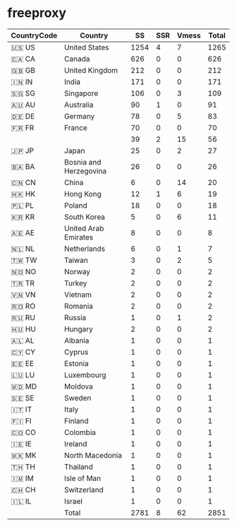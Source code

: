 # freeproxy

|CountryCode|Country|SS|SSR|Vmess|Total|
|  ----  | ----  |  ----  | ----  |  ----  | ----  |
|🇺🇸 US|United States|1254|4|7|1265|
|🇨🇦 CA|Canada|626|0|0|626|
|🇬🇧 GB|United Kingdom|212|0|0|212|
|🇮🇳 IN|India|171|0|0|171|
|🇸🇬 SG|Singapore|106|0|3|109|
|🇦🇺 AU|Australia|90|1|0|91|
|🇩🇪 DE|Germany|78|0|5|83|
|🇫🇷 FR|France|70|0|0|70|
| ||39|2|15|56|
|🇯🇵 JP|Japan|25|0|2|27|
|🇧🇦 BA|Bosnia and Herzegovina|26|0|0|26|
|🇨🇳 CN|China|6|0|14|20|
|🇭🇰 HK|Hong Kong|12|1|6|19|
|🇵🇱 PL|Poland|18|0|0|18|
|🇰🇷 KR|South Korea|5|0|6|11|
|🇦🇪 AE|United Arab Emirates|8|0|0|8|
|🇳🇱 NL|Netherlands|6|0|1|7|
|🇹🇼 TW|Taiwan|3|0|2|5|
|🇳🇴 NO|Norway|2|0|0|2|
|🇹🇷 TR|Turkey|2|0|0|2|
|🇻🇳 VN|Vietnam|2|0|0|2|
|🇷🇴 RO|Romania|2|0|0|2|
|🇷🇺 RU|Russia|1|0|1|2|
|🇭🇺 HU|Hungary|2|0|0|2|
|🇦🇱 AL|Albania|1|0|0|1|
|🇨🇾 CY|Cyprus|1|0|0|1|
|🇪🇪 EE|Estonia|1|0|0|1|
|🇱🇺 LU|Luxembourg|1|0|0|1|
|🇲🇩 MD|Moldova|1|0|0|1|
|🇸🇪 SE|Sweden|1|0|0|1|
|🇮🇹 IT|Italy|1|0|0|1|
|🇫🇮 FI|Finland|1|0|0|1|
|🇨🇴 CO|Colombia|1|0|0|1|
|🇮🇪 IE|Ireland|1|0|0|1|
|🇲🇰 MK|North Macedonia|1|0|0|1|
|🇹🇭 TH|Thailand|1|0|0|1|
|🇮🇲 IM|Isle of Man|1|0|0|1|
|🇨🇭 CH|Switzerland|1|0|0|1|
|🇮🇱 IL|Israel|1|0|0|1|
||Total|2781|8|62|2851|
